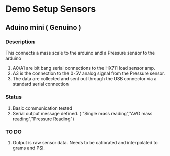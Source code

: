 # Demo Setup Sensors

## Aduino mini ( Genuino )

### Description
This connects a mass scale to the arduino and a Pressure sensor to the arduino
1. A0/A1 are bit bang serial connections to the HX711 load sensor amp.
2. A3 is the connection to the 0-5V analog signal from the Pressure sensor.
3. The data are collected and sent out through the USB connector via a standard serial connection

### Status

1. Basic communication tested
2. Serial output message defined. ( "Single mass reading","AVG mass reading","Pressure Reading")


### TO DO
1. Output is raw sensor data. Needs to be calibrated and interpolated to grams and PSI.

   
